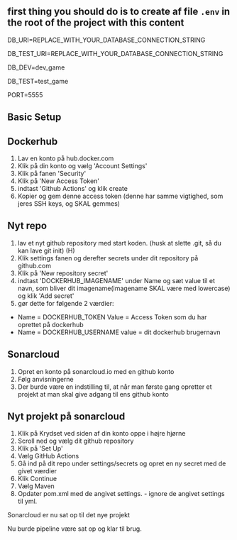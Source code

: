 ## first thing you should do is to create af file `.env` in the root of the project with this content

DB_URI=REPLACE_WITH_YOUR_DATABASE_CONNECTION_STRING

DB_TEST_URI=REPLACE_WITH_YOUR_DATABASE_CONNECTION_STRING

DB_DEV=dev_game

DB_TEST=test_game

PORT=5555


## Basic Setup

## Dockerhub
1. Lav en konto på hub.docker.com
2. Klik på din konto og vælg 'Account Settings'
3. Klik på fanen 'Security'
4. Klik på 'New Access Token'
5. indtast 'Github Actions' og klik create
6. Kopier og gem denne access token (denne har samme vigtighed, som jeres SSH keys, og SKAL gemmes)

## Nyt repo
1. lav et nyt github repository med start koden. (husk at slette .git, så du kan lave git init) (H)
2. Klik settings fanen og derefter secrets under dit repository på github.com
3. Klik på 'New repository secret'
4. indtast 'DOCKERHUB_IMAGENAME' under Name og sæt value til et navn, som bliver dit imagename(imagename SKAL være med lowercase) og klik 'Add secret'
5. gør dette for følgende 2 værdier:
* Name = DOCKERHUB_TOKEN   Value = Access Token som du har oprettet på dockerhub
* Name = DOCKERHUB_USERNAME   value = dit dockerhub brugernavn


## Sonarcloud
1. Opret en konto på sonarcloud.io med en github konto
2. Følg anvisningerne
3. Der burde være en indstilling til, at når man første gang opretter et projekt at man skal give adgang til ens github konto

## Nyt projekt på sonarcloud

1. Klik på Krydset ved siden af din konto oppe i højre hjørne
2. Scroll ned og vælg dit github repository
3. Klik på 'Set Up'
4. Vælg GitHub Actions
5. Gå ind på dit repo under settings/secrets og opret en ny secret med de givet værdier
6. Klik Continue
7. Vælg Maven
8. Opdater pom.xml med de angivet settings. - ignore de angivet settings til yml.

Sonarcloud er nu sat op til det nye projekt


Nu burde pipeline være sat op og klar til brug.


